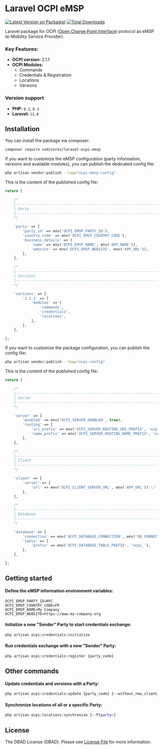 # Laravel OCPI eMSP

[![Latest Version on Packagist](https://img.shields.io/packagist/v/codivores/laravel-ocpi-emsp.svg?style=flat-square)](https://packagist.org/packages/codivores/laravel-ocpi-emsp)
[![Total Downloads](https://img.shields.io/packagist/dt/codivores/laravel-ocpi-emsp.svg?style=flat-square)](https://packagist.org/packages/codivores/laravel-ocpi-emsp)

Laravel package for OCPI ([Open Charge Point Interface](https://github.com/ocpi/ocpi)) protocol as eMSP (e-Mobility Service Provider).

### Key Features:

- **OCPI version:** 2.1.1
- **OCPI Modules:**
  - Commands
  - Credentials & Registration
  - Locations
  - Versions

### Version support

- **PHP:** `8.2`, `8.3`
- **Laravel:** `11.0`

## Installation

You can install the package via composer:

```bash
composer require codivores/laravel-ocpi-emsp
```

If you want to customize the eMSP configuration (party information, versions and available modules), you can publish the dedicated config file:

```bash
php artisan vendor:publish --tag="ocpi-emsp-config"
```

This is the content of the published config file:

```php
return [

    /*
    |--------------------------------------------------------------------------
    | Party
    |--------------------------------------------------------------------------
    */

    'party' => [
        'party_id' => env('OCPI_EMSP_PARTY_ID'),
        'country_code' => env('OCPI_EMSP_COUNTRY_CODE'),
        'business_details' => [
            'name' => env('OCPI_EMSP_NAME', env('APP_NAME')),
            'website' => env('OCPI_EMSP_WEBSITE', env('APP_URL')),
        ],
    ],

    /*
    |--------------------------------------------------------------------------
    | Versions
    |--------------------------------------------------------------------------
    */

    'versions' => [
        '2.1.1' => [
            'modules' => [
                'commands',
                'credentials',
                'locations',
            ],
        ],
    ],

];
```

If you want to customize the package configuration, you can publish the config file:

```bash
php artisan vendor:publish --tag="ocpi-config"
```

This is the content of the published config file:

```php
return [

    /*
    |--------------------------------------------------------------------------
    | Server
    |--------------------------------------------------------------------------
    */

    'server' => [
        'enabled' => env('OCPI_SERVER_ENABLED', true),
        'routing' => [
            'uri_prefix' => env('OCPI_SERVER_ROUTING_URI_PREFIX', 'ocpi/emsp'),
            'name_prefix' => env('OCPI_SERVER_ROUTING_NAME_PREFIX', 'ocpi.emsp.'),
        ],
    ],

    /*
    |--------------------------------------------------------------------------
    | Client
    |--------------------------------------------------------------------------
    */

    'client' => [
        'server' => [
            'url' => env('OCPI_CLIENT_SERVER_URL', env('APP_URL')).'/'.env('OCPI_SERVER_ROUTING_URI_PREFIX', 'ocpi/emsp'),
        ],
    ],

    /*
    |--------------------------------------------------------------------------
    | Database
    |--------------------------------------------------------------------------
    */

    'database' => [
        'connection' => env('OCPI_DATABASE_CONNECTION', env('DB_CONNECTION', 'sqlite')),
        'table' => [
            'prefix' => env('OCPI_DATABASE_TABLE_PREFIX', 'ocpi_'),
        ],
    ],

];
```

## Getting started

#### Define the eMSP information environment variables:

```dotenv
OCPI_EMSP_PARTY_ID=MYC
OCPI_EMSP_COUNTRY_CODE=FR
OCPI_EMSP_NAME=My Company
OCPI_EMSP_WEBSITE=https://www.my-company.org
```

#### Initialize a new "Sender" Party to start credentials exchange:

```bash
php artisan ocpi:credentials:initialize
```

#### Run credentials exchange with a new "Sender" Party:

```bash
php artisan ocpi:credentials:register {party_code}
```
## Other commands

#### Update credentials and versions with a Party:

```bash
php artisan ocpi:credentials:update {party_code} {--without_new_client_token}
```

#### Synchronize locations of all or a specific Party:

```bash
php artisan ocpi:locations:synchronize {--P|party=}
```


## License

The DBAD License (DBAD). Please see [License File](LICENSE.md) for more information.
